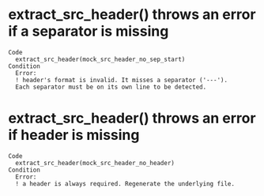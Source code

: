 # extract_src_header() throws an error if a separator is missing

    Code
      extract_src_header(mock_src_header_no_sep_start)
    Condition
      Error:
      ! header's format is invalid. It misses a separator ('---').
      Each separator must be on its own line to be detected.

# extract_src_header() throws an error if header is missing

    Code
      extract_src_header(mock_src_header_no_header)
    Condition
      Error:
      ! a header is always required. Regenerate the underlying file.

